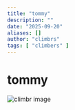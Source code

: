```yaml
---
title: "tommy"
description: ""
date: "2025-09-20"
aliases: []
author: "climbrs"
tags: [ "climbers" ]
---
```



# tommy


<img src="/climbrs/images/peak-climbr.jpg" 
  class="fit-picture"  alt="climbr image" />